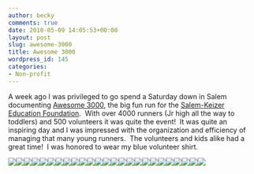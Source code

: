 ```yaml
---
author: becky
comments: true
date: 2010-05-09 14:05:53+00:00
layout: post
slug: awesome-3000
title: Awesome 3000
wordpress_id: 145
categories:
- Non-profit
---
```


A week ago I was privileged to go spend a Saturday down in Salem documenting [Awesome 3000](http://www.skeducationfoundation.org/events/pages/awesome3000), the big fun run for the [Salem-Keizer Education Foundation](http://www.skeducationfoundation.org/home/).  With over 4000 runners (Jr high all the way to toddlers) and 500 volunteers it was quite the event!  It was quite an inspiring day and I was impressed with the organization and efficiency of managing that many young runners.  The volunteers and kids alike had a great time!  I was honored to wear my blue volunteer shirt.




[![](http://beta.beckyjenson.com/wp-content/uploads/2010/05/blog-May10-00014.jpg)](http://beta.beckyjenson.com/wp-content/uploads/2010/05/blog-May10-00014.jpg)[![](http://beta.beckyjenson.com/wp-content/uploads/2010/05/blog-May10-0007.jpg)](http://beta.beckyjenson.com/wp-content/uploads/2010/05/blog-May10-0007.jpg)[![](http://beta.beckyjenson.com/wp-content/uploads/2010/05/blog-May10-0005.jpg)](http://beta.beckyjenson.com/wp-content/uploads/2010/05/blog-May10-0005.jpg)[![](http://beta.beckyjenson.com/wp-content/uploads/2010/05/blog-May10-0011.jpg)](http://beta.beckyjenson.com/wp-content/uploads/2010/05/blog-May10-0011.jpg)[![](http://beta.beckyjenson.com/wp-content/uploads/2010/05/blog-May10-0002.jpg)](http://beta.beckyjenson.com/wp-content/uploads/2010/05/blog-May10-0002.jpg)[![](http://beta.beckyjenson.com/wp-content/uploads/2010/05/blog-May10-0001-2.jpg)](http://beta.beckyjenson.com/wp-content/uploads/2010/05/blog-May10-0001-2.jpg)[![](http://beta.beckyjenson.com/wp-content/uploads/2010/05/blog-May10-0012.jpg)](http://beta.beckyjenson.com/wp-content/uploads/2010/05/blog-May10-0012.jpg)[![](http://beta.beckyjenson.com/wp-content/uploads/2010/05/blog-May10-0015.jpg)](http://beta.beckyjenson.com/wp-content/uploads/2010/05/blog-May10-0015.jpg)[![](http://beta.beckyjenson.com/wp-content/uploads/2010/05/blog-May10-0017.jpg)](http://beta.beckyjenson.com/wp-content/uploads/2010/05/blog-May10-0017.jpg)[![](http://beta.beckyjenson.com/wp-content/uploads/2010/05/blog-May10-0013.jpg)](http://beta.beckyjenson.com/wp-content/uploads/2010/05/blog-May10-0013.jpg)[![](http://beta.beckyjenson.com/wp-content/uploads/2010/05/blog-May10-0008.jpg)](http://beta.beckyjenson.com/wp-content/uploads/2010/05/blog-May10-0008.jpg)[![](http://beta.beckyjenson.com/wp-content/uploads/2010/05/blog-May10-0014.jpg)](http://beta.beckyjenson.com/wp-content/uploads/2010/05/blog-May10-0014.jpg)[![](http://beta.beckyjenson.com/wp-content/uploads/2010/05/blog-May10-0016.jpg)](http://beta.beckyjenson.com/wp-content/uploads/2010/05/blog-May10-0016.jpg)[![](http://beta.beckyjenson.com/wp-content/uploads/2010/05/blog-May10-0018.jpg)](http://beta.beckyjenson.com/wp-content/uploads/2010/05/blog-May10-0018.jpg)[![](http://beta.beckyjenson.com/wp-content/uploads/2010/05/blog-May10-0006.jpg)](http://beta.beckyjenson.com/wp-content/uploads/2010/05/blog-May10-0006.jpg)[![](http://beta.beckyjenson.com/wp-content/uploads/2010/05/blog-May10-0019.jpg)](http://beta.beckyjenson.com/wp-content/uploads/2010/05/blog-May10-0019.jpg)[![](http://beta.beckyjenson.com/wp-content/uploads/2010/05/blog-May10-0009.jpg)](http://beta.beckyjenson.com/wp-content/uploads/2010/05/blog-May10-0009.jpg)[![](http://beta.beckyjenson.com/wp-content/uploads/2010/05/blog-May10-0020.jpg)](http://beta.beckyjenson.com/wp-content/uploads/2010/05/blog-May10-0020.jpg)[![](http://beta.beckyjenson.com/wp-content/uploads/2010/05/blog-May10-0003.jpg)](http://beta.beckyjenson.com/wp-content/uploads/2010/05/blog-May10-0003.jpg)[![](http://beta.beckyjenson.com/wp-content/uploads/2010/05/blog-May10-0021.jpg)](http://beta.beckyjenson.com/wp-content/uploads/2010/05/blog-May10-0021.jpg)[![](http://beta.beckyjenson.com/wp-content/uploads/2010/05/blog-May10-0010.jpg)](http://beta.beckyjenson.com/wp-content/uploads/2010/05/blog-May10-0010.jpg)[![](http://beta.beckyjenson.com/wp-content/uploads/2010/05/blog-May10-0022.jpg)](http://beta.beckyjenson.com/wp-content/uploads/2010/05/blog-May10-0022.jpg)[![](http://beta.beckyjenson.com/wp-content/uploads/2010/05/blog-May10-0023.jpg)](http://beta.beckyjenson.com/wp-content/uploads/2010/05/blog-May10-0023.jpg)[![](http://beta.beckyjenson.com/wp-content/uploads/2010/05/blog-May10-0004.jpg)](http://beta.beckyjenson.com/wp-content/uploads/2010/05/blog-May10-0004.jpg)[![](http://beta.beckyjenson.com/wp-content/uploads/2010/05/blog-May10-0024.jpg)](http://beta.beckyjenson.com/wp-content/uploads/2010/05/blog-May10-0024.jpg)
